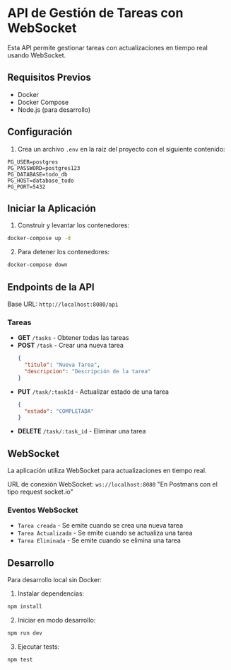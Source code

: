 # API de Gestión de Tareas con WebSocket

Esta API permite gestionar tareas con actualizaciones en tiempo real usando WebSocket.

## Requisitos Previos

- Docker
- Docker Compose
- Node.js (para desarrollo)

## Configuración

1. Crea un archivo `.env` en la raíz del proyecto con el siguiente contenido:

```env
PG_USER=postgres
PG_PASSWORD=postgres123
PG_DATABASE=todo_db
PG_HOST=database_todo
PG_PORT=5432
```

## Iniciar la Aplicación

1. Construir y levantar los contenedores:
```bash
docker-compose up -d
```

2. Para detener los contenedores:
```bash
docker-compose down
```

## Endpoints de la API

Base URL: `http://localhost:8080/api`

### Tareas

- **GET** `/tasks` - Obtener todas las tareas
- **POST** `/task` - Crear una nueva tarea
  ```json
  {
    "titulo": "Nueva Tarea",
    "descripcion": "Descripción de la tarea"
  }
  ```
- **PUT** `/task/:taskId` - Actualizar estado de una tarea
  ```json
  {
    "estado": "COMPLETADA"
  }
  ```
- **DELETE** `/task/:task_id` - Eliminar una tarea

## WebSocket

La aplicación utiliza WebSocket para actualizaciones en tiempo real.

URL de conexión WebSocket: `ws://localhost:8080` "En Postmans con el tipo request socket.io"

### Eventos WebSocket

- `Tarea creada` - Se emite cuando se crea una nueva tarea
- `Tarea Actualizada` - Se emite cuando se actualiza una tarea
- `Tarea Eliminada` - Se emite cuando se elimina una tarea


## Desarrollo

Para desarrollo local sin Docker:

1. Instalar dependencias:
```bash
npm install
```

2. Iniciar en modo desarrollo:
```bash
npm run dev
```

3. Ejecutar tests:
```bash
npm test
```